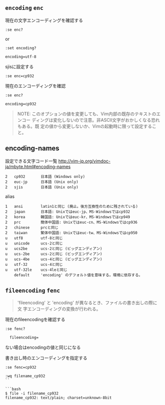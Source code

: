 ## `encoding` `enc`

現在の文字エンコーディングを確認する
```vim
:se enc?
```
or
```vim
:set encoding?
```
```vim
encoding=utf-8
```
sjisに設定する
```vim
:se enc=cp932
```
現在のエンコーディングを確認
```vim
:se enc?
```
```vim
encoding=cp932  
```


>NOTE: このオプションの値を変更しても、Vim内部の既存のテキストのエンコー
        ディングは変化しないので注意。非ASCII文字がおかしくなる恐れもある。既
        定の値から変更しないか、Vimの起動時に限って設定すること。



## encoding-names

設定できる文字コード一覧
http://vim-jp.org/vimdoc-ja/mbyte.html#encoding-names


```
2   cp932       日本語 (Windows only)
2   euc-jp      日本語 (Unix only)
2   sjis        日本語 (Unix only)
```

alias
```
1   ansi        latin1と同じ (廃止。後方互換性のために残されている)
2   japan       日本語: Unixではeuc-jp、MS-Windowsではcp932
2   korea       韓国語: Unixではeuc-kr、MS-Windowsではcp949
2   prc         簡体中国語: Unixではeuc-cn、MS-Windowsではcp936
2   chinese     prcと同じ
2   taiwan      繁体中国語: Unixではeuc-tw、MS-Windowsではcp950
u   utf8        utf-8と同じ
u   unicode     ucs-2と同じ
u   ucs2be      ucs-2と同じ (ビッグエンディアン)
u   ucs-2be     ucs-2と同じ (ビッグエンディアン)
u   ucs-4be     ucs-4と同じ (ビッグエンディアン)
u   utf-32      ucs-4と同じ
u   utf-32le    ucs-4leと同じ
    default     'encoding' のデフォルト値を意味する。環境に依存する。
```

## `fileencoding` `fenc`

> 'fileencoding' と 'encoding' が異なるとき、ファイルの書き出しの際に文
        字エンコーディングの変換が行われる。

現在のfileencodingを確認する
```vim
:se fenc?
```
```vim
  fileencoding= 
```
ない場合はencodingの値と同じになる


書き出し時のエンコーディングを指定する
```vim
:se fenc=cp932
```

```vim
:wq filename_cp932
``

```bash
$ file -i filename_cp932
filename_cp932: text/plain; charset=unknown-8bit
```
